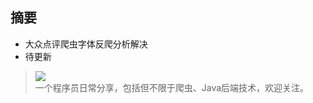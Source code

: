 ## 摘要
* 大众点评爬虫字体反爬分析解决
* 待更新

>![](http://upload-images.jianshu.io/upload_images/5830895-6a8b96dde229c26c.png?imageMogr2/auto-orient/strip%7CimageView2/2/w/1240)
<br>一个程序员日常分享，包括但不限于爬虫、Java后端技术，欢迎关注。
